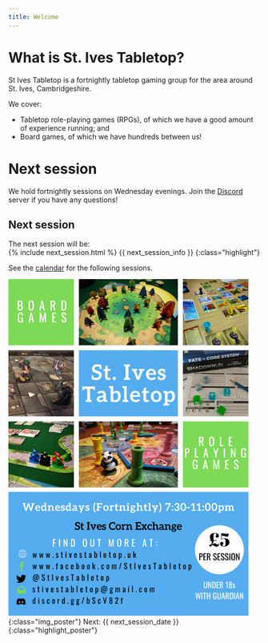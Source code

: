 ```yaml
---
title: Welcome
---
```


# What is St. Ives Tabletop?

St Ives Tabletop is a fortnightly tabletop gaming group for the area around St. Ives, Cambridgeshire.

We cover:
* Tabletop role-playing games (RPGs), of which we have a good amount of experience running; and
* Board games, of which we have hundreds between us!


# Next session

We hold fortnightly sessions on Wednesday evenings.
Join the [Discord][Discord] server if you have any questions!

## Next session

The next session will be:  
{% include next_session.html %}
{{ next_session_info }}
{:class="highlight"} 

See the [calendar](/Calendar.html) for the following sessions.

![Poster](/images/Poster.png "Next Session: {{ next_session_date }}"){:class="img_poster"}
Next: {{ next_session_date }}
{:class="highlight_poster"} 

[Discord]: https://discord.gg/bScV82f
[Contact]: /Contact.html
